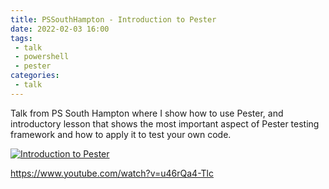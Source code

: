 ```yaml
---
title: PSSouthHampton - Introduction to Pester
date: 2022-02-03 16:00
tags: 
 - talk
 - powershell
 - pester
categories:
 - talk
---
```


Talk from PS South Hampton where I show how to use Pester, and introductory lesson that shows the most important aspect of Pester testing framework and how to apply it to test your own code.

<!-- more -->

[![Introduction to Pester](http://img.youtube.com/vi/u46rQa4-Tlc/0.jpg)](https://www.youtube.com/watch?v=u46rQa4-Tlc "Introduction to Pester")

<https://www.youtube.com/watch?v=u46rQa4-Tlc>
